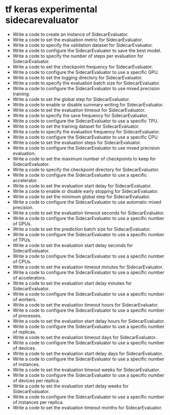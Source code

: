 # tf keras experimental sidecarevaluator

- Write a code to create an instance of SidecarEvaluator.
- Write a code to set the evaluation metric for SidecarEvaluator.
- Write a code to specify the validation dataset for SidecarEvaluator.
- Write a code to configure the SidecarEvaluator to save the best model.
- Write a code to specify the number of steps per evaluation for SidecarEvaluator.
- Write a code to set the checkpoint frequency for SidecarEvaluator.
- Write a code to configure the SidecarEvaluator to use a specific GPU.
- Write a code to set the logging directory for SidecarEvaluator.
- Write a code to specify the evaluation batch size for SidecarEvaluator.
- Write a code to configure the SidecarEvaluator to use mixed precision training.
- Write a code to set the global step for SidecarEvaluator.
- Write a code to enable or disable summary writing for SidecarEvaluator.
- Write a code to set the evaluation timeout for SidecarEvaluator.
- Write a code to specify the save frequency for SidecarEvaluator.
- Write a code to configure the SidecarEvaluator to use a specific TPU.
- Write a code to set the training dataset for SidecarEvaluator.
- Write a code to specify the evaluation frequency for SidecarEvaluator.
- Write a code to configure the SidecarEvaluator to use a specific CPU.
- Write a code to set the evaluation steps for SidecarEvaluator.
- Write a code to configure the SidecarEvaluator to use mixed precision evaluation.
- Write a code to set the maximum number of checkpoints to keep for SidecarEvaluator.
- Write a code to specify the checkpoint directory for SidecarEvaluator.
- Write a code to configure the SidecarEvaluator to use a specific accelerator.
- Write a code to set the evaluation start delay for SidecarEvaluator.
- Write a code to enable or disable early stopping for SidecarEvaluator.
- Write a code to set the minimum global step for SidecarEvaluator.
- Write a code to configure the SidecarEvaluator to use automatic mixed precision.
- Write a code to set the evaluation timeout seconds for SidecarEvaluator.
- Write a code to configure the SidecarEvaluator to use a specific number of GPUs.
- Write a code to set the prediction batch size for SidecarEvaluator.
- Write a code to configure the SidecarEvaluator to use a specific number of TPUs.
- Write a code to set the evaluation start delay seconds for SidecarEvaluator.
- Write a code to configure the SidecarEvaluator to use a specific number of CPUs.
- Write a code to set the evaluation timeout minutes for SidecarEvaluator.
- Write a code to configure the SidecarEvaluator to use a specific number of accelerators.
- Write a code to set the evaluation start delay minutes for SidecarEvaluator.
- Write a code to configure the SidecarEvaluator to use a specific number of workers.
- Write a code to set the evaluation timeout hours for SidecarEvaluator.
- Write a code to configure the SidecarEvaluator to use a specific number of processes.
- Write a code to set the evaluation start delay hours for SidecarEvaluator.
- Write a code to configure the SidecarEvaluator to use a specific number of replicas.
- Write a code to set the evaluation timeout days for SidecarEvaluator.
- Write a code to configure the SidecarEvaluator to use a specific number of devices.
- Write a code to set the evaluation start delay days for SidecarEvaluator.
- Write a code to configure the SidecarEvaluator to use a specific number of instances.
- Write a code to set the evaluation timeout weeks for SidecarEvaluator.
- Write a code to configure the SidecarEvaluator to use a specific number of devices per replica.
- Write a code to set the evaluation start delay weeks for SidecarEvaluator.
- Write a code to configure the SidecarEvaluator to use a specific number of instances per replica.
- Write a code to set the evaluation timeout months for SidecarEvaluator.